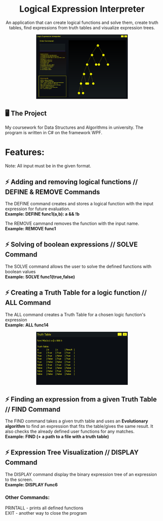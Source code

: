 <h1 align="center">Logical Expression Interpreter</h1>
<p align="center">
    An application that can create logical functions and solve them, create truth tables, find expressions from truth tables and visualize expression trees.
</p>
<p align="center">
  <img
    src="GDI/ProjectScreenshots/main.png"
    style="display: inline-block; margin: 0 auto; max-width: 300px">
</p>

## 🖥️ The Project
My coursework for Data Structures and Algorithms in university. 
The program is written in C# on the framework WPF.

# Features: 
Note: All input must be in the given format.
## ⚡ Adding and removing logical functions // DEFINE & REMOVE Commands
The DEFINE command creates and stores a logical function with the input expression for future evaluation.<br>
**Example: DEFINE func1(a,b): a && !b**

The REMOVE cammand removes the function with the input name.<br>
**Example: REMOVE func1**

## ⚡ Solving of boolean expressions // SOLVE Command
The SOLVE command allows the user to solve the defined functions with boolean values<br>
**Example: SOLVE func1(true,false)** <br>

## ⚡ Creating a Truth Table for a logic function // ALL Command
The ALL command creates a Truth Table for a chosen logic function's expression <br>
**Example: ALL func14** 
<p align="center">
  <img
    src="GDI/ProjectScreenshots/truthTable.png"
    style="display: inline-block; margin: 0 auto; max-width: 300px">
</p>

## ⚡ Finding an expression from a given Truth Table // FIND Command
The FIND command takes a given truth table and uses an **Evolutionary algorithm** to find an expression that fits the table/gives the same result. 
It also checks the already defined user functions for any matches. <br>
**Example: FIND (+ a path to a file with a truth table)**

## ⚡ Expression Tree Visualization // DISPLAY Command
The DISPLAY command display the binary expression tree of an expression to the screen. <br>
**Example: DISPLAY Func6**

### Other Commands:
PRINTALL - prints all defined functions <br>
EXIT - another way to close the program
